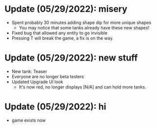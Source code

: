 # Update (05/29/2022): misery
- Spent probably 30 minutes adding shape dip for more unique shapes
  - You may notice that some tanks already have these new shapes!
- Fixed bug that allowed any entity to go invisible
- Pressing T will break the game, a fix is on the way.

# Update (05/29/2022): new stuff
- New tank: Teaser
- Everyone are no longer beta testers
- Updated Upgrade UI look
  - It's now red, no longer displays [N/A] and can hold more tanks.

# Update (05/29/2022): hi
- game exists now